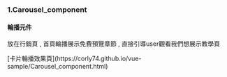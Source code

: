 <h3>1.Carousel_component</h3>
<h4>輪播元件</h4>
<p>放在行銷頁 , 首頁輪播展示免費預覽章節 , 直接引導user觀看我們想展示教學頁</p>
[卡片輪播效果頁](https://corly74.github.io/vue-sample/Carousel_component.html)

